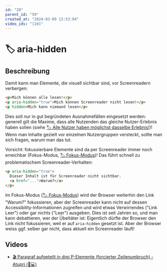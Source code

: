 ```yaml
---
id: "20"
parent_id: "59"
created_at: "2024-03-09 12:53:04"
video_ids: "[10]"
---
```


# 🏷️ aria-hidden

## Beschreibung

Damit kann man Elemente, die visuell sichtbar sind, vor Screenreadern verbergen:

```html
<p>Mich können alle lesen!</p>
<p aria-hidden="true">Mich können Screenreader nicht lesen!</p>
<p hidden>Mich kann niemand lesen</p>
```

Dies soll nur in gut begründeten Ausnahmefällen eingesetzt werden: generell gilt die Maxime, dass alle Nutzenden das gleiche Nutzer-Erlebnis haben sollen (siehe [🏷️ Alle Nutzer haben möglichst dasselbe Erlebnis!](/de/tags/alle-nutzer-haben-moeglichst-dasselbe-erlebnis))! Wenn man Inhalte gezielt vor einzelnen Nutzergruppen versteckt, sollte man sich fragen, warum man das tut.

Vorsicht: fokussierbare Elemente sind da per Screenreader immer noch erreichbar (Fokus-Modus, [🏷️ Fokus-Modus](/de/tags/fokus-modus))! Das führt schnell zu problematischem Screenreader-Verhalten:

```html
<p aria-hidden="true">
  Dieser Inhalt ist für Screenreader nicht sichtbar.
  <a href="...">Warum?</a>
</p>
```

Im Fokus-Modus ([🏷️ Fokus-Modus](/de/tags/fokus-modus)) wird der Browser weiterhin den Link "Warum?" fokussieren, aber der Screenreader kann nicht auf dessen Accessibility-Informationen zugreifen und wird etwas Verwirrendes ("Link Leer") oder gar nichts ("Leer") ausgeben. Dies ist seit Jahren so, und man kann debattieren, wer der Übeltäter ist: Eigentlich dürfte der Browser den Link nicht fokussieren, weil er auf `aria-hidden` gesetzt ist. Aber der Browser weiss ggf. selber gar nicht, dass aktuell ein Screenreader läuft!

## Videos

- [🎬 Paragraf aufgeteilt in drei P-Elemente (forcierter Zeilenumbruch) - Atupri (🚨💻)](/de/videos/paragraf-aufgeteilt-in-drei-p-elemente-forcierter-zeilenumbruch-atupri)
